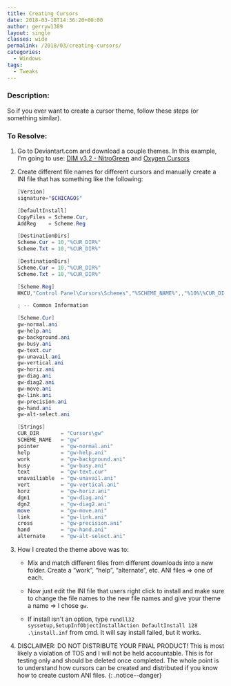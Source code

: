 ```yaml
---
title: Creating Cursors
date: 2018-03-18T14:36:20+00:00
author: gerryw1389
layout: single
classes: wide
permalink: /2018/03/creating-cursors/
categories:
  - Windows
tags:
  - Tweaks
---
```

<!--more-->

### Description:

So if you ever want to create a cursor theme, follow these steps (or something similar).

### To Resolve:

1. Go to Deviantart.com and download a couple themes. In this example, I'm going to use: [DIM v3.2 - NitroGreen](https://blooguy.deviantart.com/art/DIM-v3-1-NitroGreen-578318821) and [Oxygen Cursors](https://lavalon.deviantart.com/art/Oxygen-Cursors-76614092)

2. Create different file names for different cursors and manually create a INI file that has something like the following:

   ```powershell
   [Version]
   signature="$CHICAGO$"

   [DefaultInstall]
   CopyFiles = Scheme.Cur, 
   AddReg    = Scheme.Reg

   [DestinationDirs]
   Scheme.Cur = 10,"%CUR_DIR%"
   Scheme.Txt = 10,"%CUR_DIR%"

   [DestinationDirs]
   Scheme.Cur = 10,"%CUR_DIR%"
   Scheme.Txt = 10,"%CUR_DIR%"

   [Scheme.Reg]
   HKCU,"Control Panel\Cursors\Schemes","%SCHEME_NAME%",,"%10%\%CUR_DIR%\%pointer%,%10%\%CUR_DIR%\%help%,%10%\%CUR_DIR%\%work%,%10%\%CUR_DIR%\%busy%,%10%\%CUR_DIR%\%cross%,%10%\%CUR_DIR%\%Text%,%10%\%CUR_DIR%\%Hand%,%10%\%CUR_DIR%\%unavailiable%,%10%\%CUR_DIR%\%Vert%,%10%\%CUR_DIR%\%Horz%,%10%\%CUR_DIR%\%Dgn1%,%10%\%CUR_DIR%\%Dgn2%,%10%\%CUR_DIR%\%move%,%10%\%CUR_DIR%\%alternate%,%10%\%CUR_DIR%\%link%"

   ; -- Common Information

   [Scheme.Cur]
   gw-normal.ani
   gw-help.ani
   gw-background.ani
   gw-busy.ani
   gw-text.cur
   gw-unavail.ani
   gw-vertical.ani
   gw-horiz.ani
   gw-diag.ani
   gw-diag2.ani
   gw-move.ani
   gw-link.ani
   gw-precision.ani
   gw-hand.ani
   gw-alt-select.ani

   [Strings]
   CUR_DIR       = "Cursors\gw"
   SCHEME_NAME   = "gw"
   pointer       = "gw-normal.ani"
   help          = "gw-help.ani"
   work          = "gw-background.ani"
   busy          = "gw-busy.ani"
   text          = "gw-text.cur"
   unavailiable  = "gw-unavail.ani"
   vert          = "gw-vertical.ani"
   horz          = "gw-horiz.ani"
   dgn1          = "gw-diag.ani"
   dgn2          = "gw-diag2.ani"
   move          = "gw-move.ani"
   link          = "gw-link.ani"
   cross         = "gw-precision.ani"
   hand          = "gw-hand.ani"
   alternate     = "gw-alt-select.ani"
   ```

3. How I created the theme above was to:

   - Mix and match different files from different downloads into a new folder. Create a &#8220;work&#8221;, &#8220;help&#8221;, &#8220;alternate&#8221;, etc. ANI files => one of each.

   - Now just edit the INI file that users right click to install and make sure to change the file names to the new file names and give your theme a name => I chose `gw`.

   - If install isn't an option, type `rundll32 syssetup,SetupInfObjectInstallAction DefaultInstall 128 .\install.inf` from cmd. It will say install failed, but it works.

4. DISCLAIMER: DO NOT DISTRIBUTE YOUR FINAL PRODUCT! This is most likely a violation of TOS and I will not be held accountable. This is for testing only and should be deleted once completed. The whole point is to understand how cursors can be created and distributed if you know how to create custom ANI files.
{: .notice--danger}

